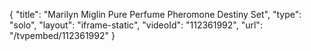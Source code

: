 {
    "title": "Marilyn Miglin Pure Perfume Pheromone   Destiny Set",
    "type": "solo",
    "layout": "iframe-static",
    "videoId": "112361992",
    "url": "\/tvpembed\/112361992"
}